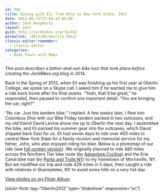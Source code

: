 ```yaml
---
id: 342
title: Biking with Eli from Ohio to New York State, 2012
date: 2012-06-23T22:00:14-04:00
author: Jack Dougherty
layout: post
guid: http://jackbikes.org/?p=342
permalink: /2012/06/oberlin-2012/
classic-editor-remember:
  - classic-editor
categories:
  - Bike Tours with Maps
---
```

_This post describes a father-and-son bike tour that took place before creating the JackBikes.org blog in 2014._

Back in the Spring of 2012, when Eli was finishing up his first year at Oberlin College, we spoke on a Skype call. I asked him if he wanted me to give him a ride back home after his final exams. &#8220;Yeah, that'd be great,&#8221; he responded, then paused to confirm one important detail. &#8220;You are bringing the car, right?&#8221;

&#8220;No car. Just the tandem bike,&#8221; I replied. A few weeks later, I flew into Columbus Ohio with our Bike Friday tandem packed in two suitcases, and my old friend David Levine drove me up to Oberlin the next day. I assembled the bike, and Eli packed his summer gear into the suitcases, which David shipped back East for us. Eli had seven days to ride over 400 miles to central New York State for a family reunion and memorial service for my father, John, who also enjoyed riding his bike. Below is a photomap of our ride (see [full-screen version](https://jackdougherty.github.io/bikemapcode/#7/42.276/-79.272)). We originally planned to ride 480 miles across the Northern Tier bike route (by [Adventure Cycling](http://www.adventurecycling.org/routes-and-maps/adventure-cycling-route-network/northern-tier/)) and the Erie Canal bike trail (by [Parks and Trails NY](http://www.ptny.org/canaltour/)) to my hometown of Morrisville, NY. But we modified our trip and rode 429 miles in 5 days, then caught a ride with relatives in Skaneateles, NY to avoid some hills on a very hot day.

<!-- iframe plugin v.4.4 wordpress.org/plugins/iframe/ -->

[View photos on my Flickr Album](https://www.flickr.com/photos/56513965@N06/sets/72157654572547028)

[slickr-flickr tag=&#8221;Oberlin2012&#8243; type=&#8221;slideshow&#8221; responsive=&#8221;on&#8221;]
